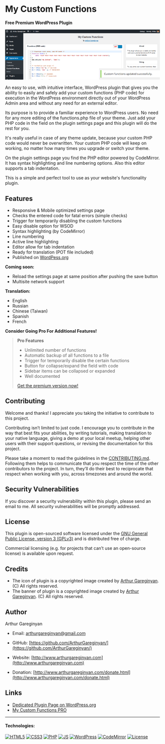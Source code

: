 # My Custom Functions

**Free Premium WordPress Plugin**

![screenshot](https://github.com/ArthurGareginyan/my-custom-functions/blob/master/assets/banner-772x250.png)

An easy to use, with intuitive interface, WordPress plugin that gives you the ability to easily and safely add your custom functions (PHP code) for execution in the WordPress environment directly out of your WordPress Admin area and without any need for an external editor.

Its purpose is to provide a familiar experience to WordPress users. No need for any more editing of the functions.php file of your theme. Just add your PHP code in the field on the plugin settings page and this plugin will do the rest for you.

It's really useful in case of any theme update, because your custom PHP code would never be overwritten. Your custom PHP code will keep on working, no matter how many times you upgrade or switch your theme.

On the plugin settings page you find the PHP editor powered by CodeMirror. It has syntax highlighting and line numbering options. Also this editor supports a tab indentation.

This is a simple and perfect tool to use as your website's functionality plugin.


## Features

* Responsive & Mobile optimized settings page
* Checks the entered code for fatal errors (simple checks)
* Trigger for temporarily disabling the custom functions
* Easy disable option for WSOD
* Syntax highlighting (by CodeMirror)
* Line numbering
* Active line highlighting
* Editor allow for tab indentation
* Ready for translation (POT file included)
* Published on [WordPess.org](http://wordpess.org/)

**Coming soon:**

* Reload the settings page at same position after pushing the save button
* Multisite network support

**Translation:**

* English
* Russian
* Chinese (Taiwan)
* Spanish
* French

**Consider Going Pro For Additional Features!**

>**Pro Features**
>
>* Unlimited number of functions
>* Automatic backup of all functions to a file
>* Trigger for temporarily disable the certain functions
>* Button for collapse/expand the field with code
>* Sidebar items can be collapsed or expanded
>* Well documented
>
>[Get the premium version now!](https://www.spacexchimp.com/plugins/my-custom-functions-pro.html)


## Contributing

Welcome and thanks! I appreciate you taking the initiative to contribute to this project.

Contributing isn’t limited to just code. I encourage you to contribute in the way that best fits your abilities, by writing tutorials, making translation to your native language, giving a demo at your local meetup, helping other users with their support questions, or revising  the documentation for this project.

Please take a moment to read the guidelines in the [CONTRIBUTING.md](https://github.com/ArthurGareginyan/my-custom-functions/blob/master/CONTRIBUTING.md). Following them helps to communicate that you respect the time of the other contributors to the project. In turn, they’ll do their best to reciprocate that respect when working with you, across timezones and around the world.


## Security Vulnerabilities

If you discover a security vulnerability within this plugin, please send an email to me. All security vulnerabilities will be promptly addressed.


## License

This plugin is open-sourced software licensed under the [GNU General Public License, version 3 (GPLv3)](http://www.gnu.org/licenses/gpl-3.0.html) and is distributed free of charge.

Commercial licensing (e.g. for projects that can’t use an open-source license) is available upon request.


## Credits

* The icon of plugin is a copyrighted image created by [Arthur Gareginyan](http://www.arthurgareginyan.com). (C) All rights reserved.
* The banner of plugin is a copyrighted image created by [Arthur Gareginyan](http://www.arthurgareginyan.com). (C) All rights reserved.


## Author

Arthur Gareginyan

* Email: arthurgareginyan@gmail.com

* GitHub: [https://github.com/ArthurGareginyan/](https://github.com/ArthurGareginyan/)

* Website: [http://www.arthurgareginyan.com](http://www.arthurgareginyan.com)

* Donation: [http://www.arthurgareginyan.com/donate.html](http://www.arthurgareginyan.com/donate.html)


## Links

* [Dedicated Plugin Page on WordPress.org](https://wordpress.org/plugins/my-custom-functions/)
* [My Custom Functions PRO](https://www.spacexchimp.com/plugins/my-custom-functions-pro.html)


---
#### Technologies:

[![HTML5](http://mycyberuniverse.com/public-files/images/logos/HTML5.png)]()
[![CSS3](http://mycyberuniverse.com/public-files/images/logos/CSS3.png)]()
[![PHP](http://mycyberuniverse.com/public-files/images/logos/PHP.png)]()
[![JS](http://mycyberuniverse.com/public-files/images/logos/JavaScript.png)]()
[![WordPress](http://mycyberuniverse.com/public-files/images/logos/WordPress.png)](https://wordpress.org)
[![CodeMirror](http://mycyberuniverse.com/public-files/images/logos/CodeMirror.png)]()
[![License](http://mycyberuniverse.com/public-files/images/logos/GPLv3.png)](http://www.gnu.org/licenses/gpl-3.0.html)
